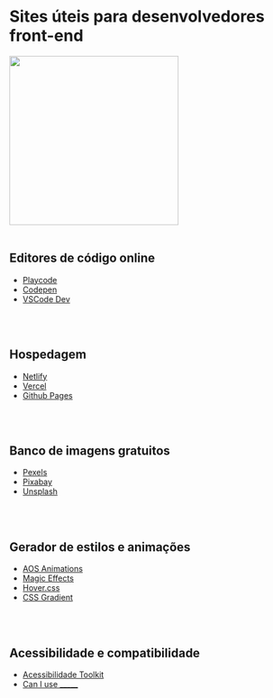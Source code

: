 # Sites úteis para desenvolvedores front-end 

<img src='https://scontent.xx.fbcdn.net/v/t1.15752-9/277834291_1046133822779550_4643762080956961342_n.png?stp=dst-png_p206x206&_nc_cat=105&ccb=1-5&_nc_sid=aee45a&_nc_eui2=AeF_RpxjVUTfkHieEzULflT1M9w4q8mhSvIz3DiryaFK8m-3CuTzYT0y41euNL6Bk1Nnz02v1Ef8X6XhloWleH7w&_nc_ohc=A5T_iGWUKxAAX8iweNL&_nc_oc=AQkp7bxTqjQovz4qfMHYGu96K4QYMai6J4-g0WnhIQIdvaNbaRyV-ZZvPoGwqPJchKopnRxga9kO4MLPGAxeNy2T&_nc_ad=z-m&_nc_cid=0&_nc_ht=scontent.xx&oh=03_AVKclI6xANeqfAWYNCbCgDnwdeuapyYQ0wHCVcwadUgMaA&oe=627959E3' style='width: 300px'>
<br><br>

## Editores de código online 
* <a href='https://playcode.io/'>Playcode</a><br>
* <a href='https://codepen.io/'>Codepen</a><br>
* <a href='https://vscode.dev/'>VSCode Dev</a>

<br/><br/>

## Hospedagem
* <a href='https://www.netlify.com/'>Netlify</a><br>
* <a href='https://vercel.com/'>Vercel</a><br>
* <a href='https://pages.github.com/'>Github Pages</a>

<br><br>

## Banco de imagens gratuitos
* <a href='https://www.pexels.com/pt-br/'>Pexels</a><br>
* <a href='https://pixabay.com/'>Pixabay</a><br>
* <a href='https://unsplash.com/'>Unsplash</a><br>

<br><br>

## Gerador de estilos e animações
* <a href='https://michalsnik.github.io/aos/'>AOS Animations</a><br>
* <a href='https://www.minimamente.com/project/magic/'>Magic Effects</a><br>
* <a href='https://ianlunn.github.io/Hover/'>Hover.css</a>
* <a href='https://cssgradient.io/'>CSS Gradient</a>

<br><br>

## Acessibilidade e compatibilidade 
* <a href='http://acessibilidadetoolkit.com/'>Acessibilidade Toolkit</a><br>
* <a href='https://caniuse.com/'>Can I use _____</a>
